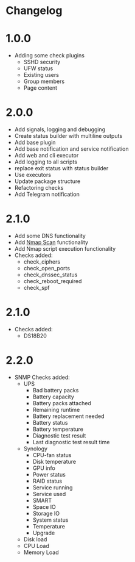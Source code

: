 Changelog
=========

# 1.0.0
* Adding some check plugins
    * SSHD security
    * UFW status
    * Existing users
    * Group members
    * Page content
    
# 2.0.0
* Add signals, logging and debugging
* Create status builder with multiline outputs
* Add base plugin
* Add base notification and service notification
* Add web and cli executor
* Add logging to all scripts
* replace exit status with status builder
* Use executors
* Update package structure
* Refactoring checks
* Add Telegram notification

# 2.1.0
* Add some DNS functionality
* Add [Nmap Scan](https://github.com/f-froehlich/nmap-scan) functionality
* Add Nmap script execution functionality
* Checks added:
    * check_ciphers
    * check_open_ports
    * check_dnssec_status
    * check_reboot_required
    * check_spf

# 2.1.0
* Checks added:
    * DS18B20

# 2.2.0
* SNMP Checks added:
    * UPS
        * Bad battery packs
        * Battery capacity
        * Battery packs attached
        * Remaining runtime
        * Battery replacement needed
        * Battery status
        * Battery temperature
        * Diagnostic test result
        * Last diagnostic test result time
    * Synology
        * CPU-fan status
        * Disk temperature
        * GPU info
        * Power status
        * RAID status
        * Service running
        * Service used
        * SMART
        * Space IO
        * Storage IO
        * System status
        * Temperature
        * Upgrade
    * Disk load
    * CPU Load
    * Memory Load
        

